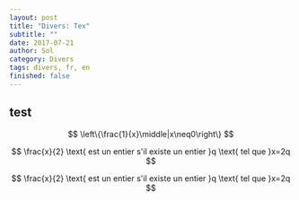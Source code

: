 ```yaml
---
layout: post
title: "Divers: Tex"
subtitle: ""
date: 2017-07-21
author: Sol
category: Divers
tags: divers, fr, en
finished: false
---
```


## test

$$
    \left\{\frac{1}{x}\middle|x\neq0\right\}
$$


$$
    \frac{x}{2} \text{ est un entier s'il existe un entier }q \text{ tel que }x=2q
$$

$$ \frac{x}{2} \text{ est un entier s'il existe un entier }q \text{ tel que }x=2q $$
